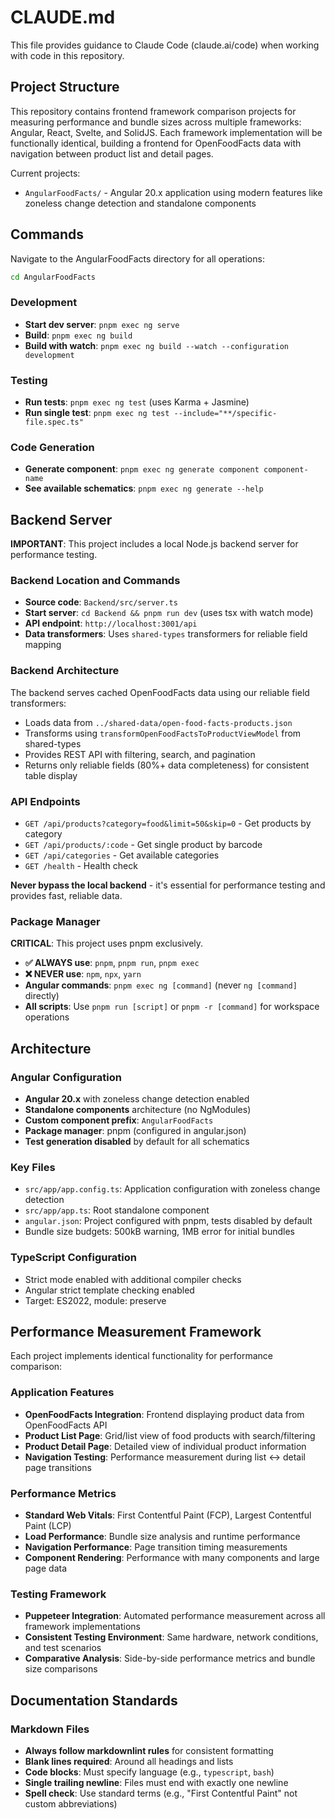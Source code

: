 # CLAUDE.md

This file provides guidance to Claude Code (claude.ai/code) when working with code in this repository.

## Project Structure

This repository contains frontend framework comparison projects for measuring performance and bundle sizes across multiple frameworks: Angular, React, Svelte, and SolidJS. Each framework implementation will be functionally identical, building a frontend for OpenFoodFacts data with navigation between product list and detail pages.

Current projects:

- `AngularFoodFacts/` - Angular 20.x application using modern features like zoneless change detection and standalone components

## Commands

Navigate to the AngularFoodFacts directory for all operations:

```bash
cd AngularFoodFacts
```

### Development

- **Start dev server**: `pnpm exec ng serve`
- **Build**: `pnpm exec ng build`
- **Build with watch**: `pnpm exec ng build --watch --configuration development`

### Testing

- **Run tests**: `pnpm exec ng test` (uses Karma + Jasmine)
- **Run single test**: `pnpm exec ng test --include="**/specific-file.spec.ts"`

### Code Generation

- **Generate component**: `pnpm exec ng generate component component-name`
- **See available schematics**: `pnpm exec ng generate --help`

## Backend Server

**IMPORTANT**: This project includes a local Node.js backend server for performance testing.

### Backend Location and Commands

- **Source code**: `Backend/src/server.ts`
- **Start server**: `cd Backend && pnpm run dev` (uses tsx with watch mode)
- **API endpoint**: `http://localhost:3001/api`
- **Data transformers**: Uses `shared-types` transformers for reliable field mapping

### Backend Architecture

The backend serves cached OpenFoodFacts data using our reliable field transformers:

- Loads data from `../shared-data/open-food-facts-products.json`
- Transforms using `transformOpenFoodFactsToProductViewModel` from shared-types
- Provides REST API with filtering, search, and pagination
- Returns only reliable fields (80%+ data completeness) for consistent table display

### API Endpoints

- `GET /api/products?category=food&limit=50&skip=0` - Get products by category
- `GET /api/products/:code` - Get single product by barcode
- `GET /api/categories` - Get available categories
- `GET /health` - Health check

**Never bypass the local backend** - it's essential for performance testing and provides fast, reliable data.

### Package Manager

**CRITICAL**: This project uses pnpm exclusively. 

- **✅ ALWAYS use**: `pnpm`, `pnpm run`, `pnpm exec`
- **❌ NEVER use**: `npm`, `npx`, `yarn` 
- **Angular commands**: `pnpm exec ng [command]` (never `ng [command]` directly)
- **All scripts**: Use `pnpm run [script]` or `pnpm -r [command]` for workspace operations

## Architecture

### Angular Configuration

- **Angular 20.x** with zoneless change detection enabled
- **Standalone components** architecture (no NgModules)
- **Custom component prefix**: `AngularFoodFacts`
- **Package manager**: pnpm (configured in angular.json)
- **Test generation disabled** by default for all schematics

### Key Files

- `src/app/app.config.ts`: Application configuration with zoneless change detection
- `src/app/app.ts`: Root standalone component
- `angular.json`: Project configured with pnpm, tests disabled by default
- Bundle size budgets: 500kB warning, 1MB error for initial bundles

### TypeScript Configuration

- Strict mode enabled with additional compiler checks
- Angular strict template checking enabled
- Target: ES2022, module: preserve

## Performance Measurement Framework

Each project implements identical functionality for performance comparison:

### Application Features

- **OpenFoodFacts Integration**: Frontend displaying product data from OpenFoodFacts API
- **Product List Page**: Grid/list view of food products with search/filtering
- **Product Detail Page**: Detailed view of individual product information
- **Navigation Testing**: Performance measurement during list ↔ detail page transitions

### Performance Metrics

- **Standard Web Vitals**: First Contentful Paint (FCP), Largest Contentful Paint (LCP)
- **Load Performance**: Bundle size analysis and runtime performance
- **Navigation Performance**: Page transition timing measurements
- **Component Rendering**: Performance with many components and large page data

### Testing Framework

- **Puppeteer Integration**: Automated performance measurement across all framework implementations
- **Consistent Testing Environment**: Same hardware, network conditions, and test scenarios
- **Comparative Analysis**: Side-by-side performance metrics and bundle size comparisons

## Documentation Standards

### Markdown Files

- **Always follow markdownlint rules** for consistent formatting
- **Blank lines required**: Around all headings and lists
- **Code blocks**: Must specify language (e.g., `typescript`, `bash`)
- **Single trailing newline**: Files must end with exactly one newline
- **Spell check**: Use standard terms (e.g., "First Contentful Paint" not custom abbreviations)
